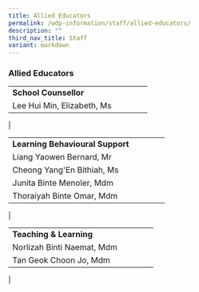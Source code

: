 ```yaml
---
title: Allied Educators
permalink: /wdp-information/staff/allied-educators/
description: ""
third_nav_title: Staff
variant: markdown
---
```

### **Allied Educators**
|  | |  |  | |
|---|---|---|---|---|
| **School Counsellor** | 
Lee Hui Min, Elizabeth, Ms |
|

|  | |  |  | |
|---|---|---|---|---|
| **Learning Behavioural Support** | 
|Liang Yaowen Bernard, Mr|
|Cheong Yang'En Bithiah, Ms |
|Junita Binte Menoler, Mdm | 
|Thoraiyah Binte Omar, Mdm|
|



|  | |  |  | |
|---|---|---|---|---|
| **Teaching & Learning** | 
 |Norlizah Binti Naemat, Mdm | 
 |Tan Geok Choon Jo, Mdm |
 |